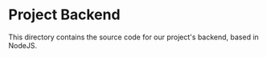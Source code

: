 # Project Backend

This directory contains the source code for our project's backend, based in NodeJS.
